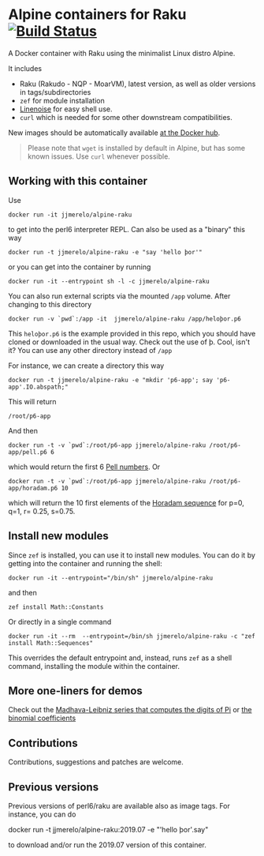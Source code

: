 # Alpine containers for Raku [![Build Status](https://travis-ci.org/JJ/alpine-raku.svg?branch=master)](https://travis-ci.org/JJ/alpine-raku)

A Docker container with Raku using the minimalist Linux distro Alpine.

It includes

* Raku (Rakudo - NQP - MoarVM), latest version, as well as older versions in tags/subdirectories
* `zef` for module installation
* [Linenoise](https://github.com/hoelzro/p6-linenoise) for easy shell use.
* `curl` which is needed for some other downstream compatibilities.

New images should be automatically available [at the Docker hub](https://hub.docker.com/r/jjmerelo/alpine-perl6/).

> Please note that `wget` is installed by default in Alpine, but has some known issues. Use `curl` whenever possible.

## Working with this container

Use

	docker run -it jjmerelo/alpine-raku


to get into the perl6 interpreter REPL. Can also be used as a "binary" this way

	docker run -t jjmerelo/alpine-raku -e "say 'hello þor'"
	

or you can get into the container by running

	docker run -it --entrypoint sh -l -c jjmerelo/alpine-raku
	

You can also run external scripts via the mounted `/app` volume. After changing to this directory

	docker run -v `pwd`:/app -it  jjmerelo/alpine-raku /app/heloþor.p6
	

This `heloþor.p6` is the example provided in this repo, which you should have cloned or downloaded in the usual way. Check out the use of þ. Cool, isn't it? You can use any other directory instead of `/app`

For instance, we can create a directory this way

	docker run -t jjmerelo/alpine-raku -e "mkdir 'p6-app'; say 'p6-app'.IO.abspath;"
	

This will return
	
	/root/p6-app


And then

	docker run -t -v `pwd`:/root/p6-app jjmerelo/alpine-raku /root/p6-app/pell.p6 6


which would return the first 6 [Pell numbers](https://en.wikipedia.org/wiki/Pell_number). Or

	docker run -t -v `pwd`:/root/p6-app jjmerelo/alpine-raku /root/p6-app/horadam.p6 10


which will return the 10 first elements of the [Horadam sequence](http://mathworld.wolfram.com/HoradamSequence.html) for p=0, q=1, r= 0.25, s=0.75.

## Install new modules

Since `zef` is installed, you can use it to install new modules. You can do it by getting into the container and running the shell:

	docker run -it --entrypoint="/bin/sh" jjmerelo/alpine-raku


and then

	zef install Math::Constants
	

Or directly in a single command

	docker run -it --rm  --entrypoint=/bin/sh jjmerelo/alpine-raku -c "zef install Math::Sequences"


This overrides the default entrypoint and, instead, runs `zef` as a shell command, installing the module within the container.

## More one-liners for demos

Check out the [Madhava-Leibniz series that computes the digits of Pi](https://gist.github.com/JJ/eb09eefe5f2bd8ae7d0ea332378a51b9) or [the binomial coefficients](https://gist.github.com/JJ/a8634b671e78eda37dc513c6dec68294)

## Contributions

Contributions, suggestions and patches are welcome.

## Previous versions

Previous versions of perl6/raku are available also as image tags. For instance, you can do

   docker run -t jjmerelo/alpine-raku:2019.07 -e "'hello þor'.say"
   
to download and/or run the 2019.07 version of this container.
